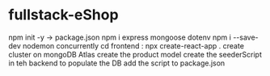 # fullstack-eShop
npm init -y -> package.json
npm i express mongoose dotenv
npm i --save-dev nodemon concurrently
cd frontend : npx create-react-app .
create cluster on mongoDB Atlas
create the product model
create the seederScript in teh backend to populate the DB
add the script to package.json
